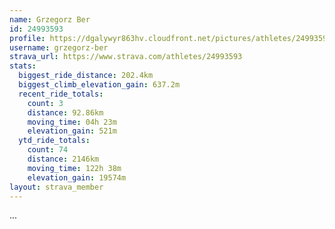 ```yaml
---
name: Grzegorz Ber
id: 24993593
profile: https://dgalywyr863hv.cloudfront.net/pictures/athletes/24993593/7453165/11/large.jpg
username: grzegorz-ber
strava_url: https://www.strava.com/athletes/24993593
stats:
  biggest_ride_distance: 202.4km
  biggest_climb_elevation_gain: 637.2m
  recent_ride_totals:
    count: 3
    distance: 92.86km
    moving_time: 04h 23m
    elevation_gain: 521m
  ytd_ride_totals:
    count: 74
    distance: 2146km
    moving_time: 122h 38m
    elevation_gain: 19574m
layout: strava_member
--- 
```

...
